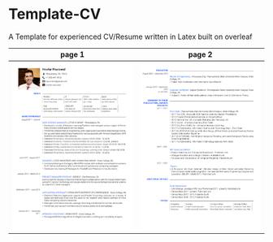 # Template-CV
A Template for experienced CV/Resume written in Latex built on overleaf

page 1 |  page 2
--- | --- 
![page 1](page-1-sc.png)  |  ![page 2](page-2-sc.png)

